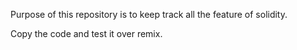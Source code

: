 Purpose of this repository is to keep track all the feature of solidity.

Copy the code and test it over remix.
